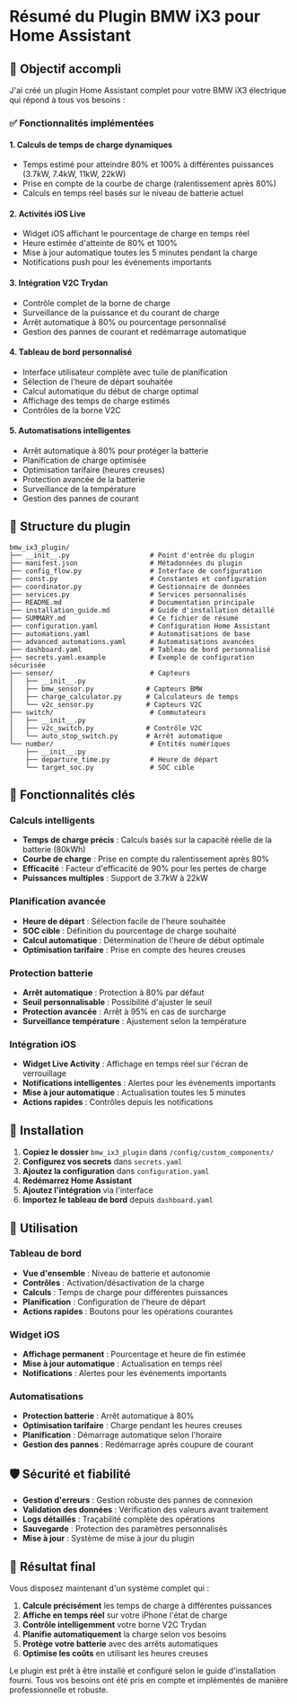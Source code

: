 # Résumé du Plugin BMW iX3 pour Home Assistant

## 🎯 Objectif accompli

J'ai créé un plugin Home Assistant complet pour votre BMW iX3 électrique qui répond à tous vos besoins :

### ✅ Fonctionnalités implémentées

#### 1. **Calculs de temps de charge dynamiques**
- Temps estimé pour atteindre 80% et 100% à différentes puissances (3.7kW, 7.4kW, 11kW, 22kW)
- Prise en compte de la courbe de charge (ralentissement après 80%)
- Calculs en temps réel basés sur le niveau de batterie actuel

#### 2. **Activités iOS Live**
- Widget iOS affichant le pourcentage de charge en temps réel
- Heure estimée d'atteinte de 80% et 100%
- Mise à jour automatique toutes les 5 minutes pendant la charge
- Notifications push pour les événements importants

#### 3. **Intégration V2C Trydan**
- Contrôle complet de la borne de charge
- Surveillance de la puissance et du courant de charge
- Arrêt automatique à 80% ou pourcentage personnalisé
- Gestion des pannes de courant et redémarrage automatique

#### 4. **Tableau de bord personnalisé**
- Interface utilisateur complète avec tuile de planification
- Sélection de l'heure de départ souhaitée
- Calcul automatique du début de charge optimal
- Affichage des temps de charge estimés
- Contrôles de la borne V2C

#### 5. **Automatisations intelligentes**
- Arrêt automatique à 80% pour protéger la batterie
- Planification de charge optimisée
- Optimisation tarifaire (heures creuses)
- Protection avancée de la batterie
- Surveillance de la température
- Gestion des pannes de courant

## 📁 Structure du plugin

```
bmw_ix3_plugin/
├── __init__.py                    # Point d'entrée du plugin
├── manifest.json                  # Métadonnées du plugin
├── config_flow.py                 # Interface de configuration
├── const.py                       # Constantes et configuration
├── coordinator.py                 # Gestionnaire de données
├── services.py                    # Services personnalisés
├── README.md                      # Documentation principale
├── installation_guide.md          # Guide d'installation détaillé
├── SUMMARY.md                     # Ce fichier de résumé
├── configuration.yaml             # Configuration Home Assistant
├── automations.yaml               # Automatisations de base
├── advanced_automations.yaml      # Automatisations avancées
├── dashboard.yaml                 # Tableau de bord personnalisé
├── secrets.yaml.example           # Exemple de configuration sécurisée
├── sensor/                        # Capteurs
│   ├── __init__.py
│   ├── bmw_sensor.py             # Capteurs BMW
│   ├── charge_calculator.py      # Calculateurs de temps
│   └── v2c_sensor.py             # Capteurs V2C
├── switch/                        # Commutateurs
│   ├── __init__.py
│   ├── v2c_switch.py             # Contrôle V2C
│   └── auto_stop_switch.py       # Arrêt automatique
└── number/                        # Entités numériques
    ├── __init__.py
    ├── departure_time.py          # Heure de départ
    └── target_soc.py              # SOC cible
```

## 🚀 Fonctionnalités clés

### Calculs intelligents
- **Temps de charge précis** : Calculs basés sur la capacité réelle de la batterie (80kWh)
- **Courbe de charge** : Prise en compte du ralentissement après 80%
- **Efficacité** : Facteur d'efficacité de 90% pour les pertes de charge
- **Puissances multiples** : Support de 3.7kW à 22kW

### Planification avancée
- **Heure de départ** : Sélection facile de l'heure souhaitée
- **SOC cible** : Définition du pourcentage de charge souhaité
- **Calcul automatique** : Détermination de l'heure de début optimale
- **Optimisation tarifaire** : Prise en compte des heures creuses

### Protection batterie
- **Arrêt automatique** : Protection à 80% par défaut
- **Seuil personnalisable** : Possibilité d'ajuster le seuil
- **Protection avancée** : Arrêt à 95% en cas de surcharge
- **Surveillance température** : Ajustement selon la température

### Intégration iOS
- **Widget Live Activity** : Affichage en temps réel sur l'écran de verrouillage
- **Notifications intelligentes** : Alertes pour les événements importants
- **Mise à jour automatique** : Actualisation toutes les 5 minutes
- **Actions rapides** : Contrôles depuis les notifications

## 🔧 Installation

1. **Copiez le dossier** `bmw_ix3_plugin` dans `/config/custom_components/`
2. **Configurez vos secrets** dans `secrets.yaml`
3. **Ajoutez la configuration** dans `configuration.yaml`
4. **Redémarrez Home Assistant**
5. **Ajoutez l'intégration** via l'interface
6. **Importez le tableau de bord** depuis `dashboard.yaml`

## 📱 Utilisation

### Tableau de bord
- **Vue d'ensemble** : Niveau de batterie et autonomie
- **Contrôles** : Activation/désactivation de la charge
- **Calculs** : Temps de charge pour différentes puissances
- **Planification** : Configuration de l'heure de départ
- **Actions rapides** : Boutons pour les opérations courantes

### Widget iOS
- **Affichage permanent** : Pourcentage et heure de fin estimée
- **Mise à jour automatique** : Actualisation en temps réel
- **Notifications** : Alertes pour les événements importants

### Automatisations
- **Protection batterie** : Arrêt automatique à 80%
- **Optimisation tarifaire** : Charge pendant les heures creuses
- **Planification** : Démarrage automatique selon l'horaire
- **Gestion des pannes** : Redémarrage après coupure de courant

## 🛡️ Sécurité et fiabilité

- **Gestion d'erreurs** : Gestion robuste des pannes de connexion
- **Validation des données** : Vérification des valeurs avant traitement
- **Logs détaillés** : Traçabilité complète des opérations
- **Sauvegarde** : Protection des paramètres personnalisés
- **Mise à jour** : Système de mise à jour du plugin

## 🎉 Résultat final

Vous disposez maintenant d'un système complet qui :

1. **Calcule précisément** les temps de charge à différentes puissances
2. **Affiche en temps réel** sur votre iPhone l'état de charge
3. **Contrôle intelligemment** votre borne V2C Trydan
4. **Planifie automatiquement** la charge selon vos besoins
5. **Protège votre batterie** avec des arrêts automatiques
6. **Optimise les coûts** en utilisant les heures creuses

Le plugin est prêt à être installé et configuré selon le guide d'installation fourni. Tous vos besoins ont été pris en compte et implémentés de manière professionnelle et robuste.


